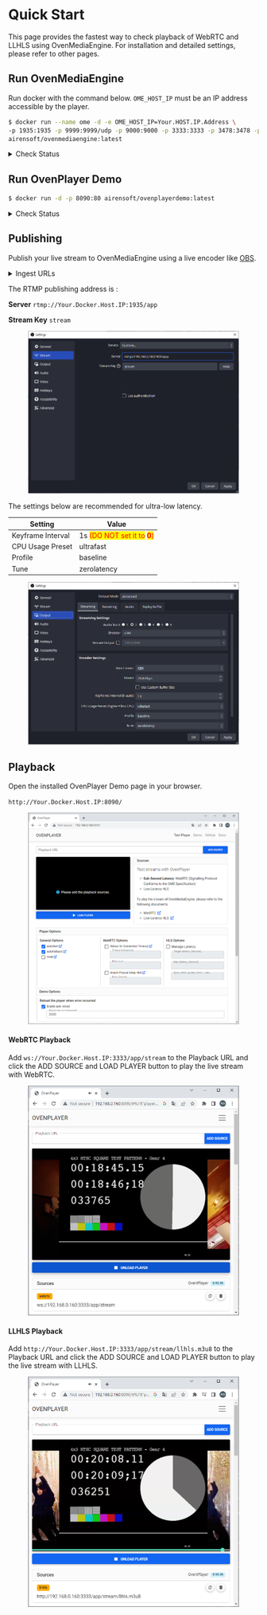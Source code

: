 # Quick Start

This page provides the fastest way to check playback of WebRTC and LLHLS using OvenMediaEngine. For installation and detailed settings, please refer to other pages.

## Run OvenMediaEngine

Run docker with the command below. `OME_HOST_IP` must be an IP address accessible by the player.

```sh
$ docker run --name ome -d -e OME_HOST_IP=Your.HOST.IP.Address \
-p 1935:1935 -p 9999:9999/udp -p 9000:9000 -p 3333:3333 -p 3478:3478 -p 10000-10009:10000-10009/udp \
airensoft/ovenmediaengine:latest
```

<details>

<summary>Check Status</summary>

You can check the docker container status with the following command:

```bash
$ docker ps -f name=ome
CONTAINER ID   IMAGE                              COMMAND                  CREATED              STATUS              PORTS                                                                                                                                                                                                                                                                                                           NAMES
c9dd9e56d7a0   airensoft/ovenmediaengine:latest   "/opt/ovenmediaengin…"   About a minute ago   Up About a minute   0.0.0.0:1935->1935/tcp, :::1935->1935/tcp, 80/tcp, 0.0.0.0:3333->3333/tcp, :::3333->3333/tcp, 3334/tcp, 8080/tcp, 0.0.0.0:3478->3478/tcp, :::3478->3478/tcp, 4000-4005/udp, 8090/tcp, 0.0.0.0:9000->9000/tcp, :::9000->9000/tcp, 10010/udp, 0.0.0.0:9999-10009->9999-10009/udp, :::9999-10009->9999-10009/udp   ome
```

You can view the log with the command below. This is important because you can check the version of OvenMediaEngine that is running.

```
$ docker logs ome -f
[2023-03-06 08:01:24.810] I [OvenMediaEngine:1] Config | config_manager.cpp:239  | Trying to set logfile in directory... (/var/log/ovenmediaengine)
[2023-03-06 08:01:24.810] I [OvenMediaEngine:1] Config | config_manager.cpp:261  | Trying to load configurations... (origin_conf/Server.xml)
[2023-03-06 08:01:24.816] I [OvenMediaEngine:1] OvenMediaEngine | banner.cpp:23   | OvenMediaEngine v0.15.1 () is started on [ab3995acafd4] (Linux x86_64 - 5.13.0-44-generic, #49~20.04.1-Ubuntu SMP Wed May 18 18:44:28 UTC 2022)
...
```

</details>

## Run OvenPlayer Demo&#x20;

```bash
$ docker run -d -p 8090:80 airensoft/ovenplayerdemo:latest
```

<details>

<summary>Check Status</summary>

You can access the OvenPlayerDemo docker container with a browser as shown below.

http://Your.Docker.Host.IP:8090/

<img src="../.gitbook/assets/image (2) (2) (1).png" alt="" data-size="original">

</details>

## Publishing

Publish your live stream to OvenMediaEngine using a live encoder like [OBS](https://obsproject.com/).&#x20;

<details>

<summary>Ingest URLs</summary>

**RTMP** - rtmp://Your.Docker.Host.IP:1935/app/stream

**SRT** - srt://Your.Docker.Host.IP:9999?streamid=srt%3A%2F%2FYour.Docker.Host.IP%3A9999%2Fapp%2Fstream

**WHIP** - ws://Your.Docker.Host.IP:3333/app/stream?direction=whip

</details>

The RTMP publishing address is :&#x20;

**Server** `rtmp://Your.Docker.Host.IP:1935/app`

**Stream Key** `stream`

<figure><img src="../.gitbook/assets/image (22).png" alt=""><figcaption></figcaption></figure>

The settings below are recommended for ultra-low latency.&#x20;

| Setting           | Value                                                                                                                                                       |
| ----------------- | ----------------------------------------------------------------------------------------------------------------------------------------------------------- |
| Keyframe Interval | 1s <mark style="color:red;">(DO NOT set it to</mark> <mark style="color:red;"></mark><mark style="color:red;">**0**</mark><mark style="color:red;">)</mark> |
| CPU Usage Preset  | ultrafast                                                                                                                                                   |
| Profile           | baseline                                                                                                                                                    |
| Tune              | zerolatency                                                                                                                                                 |

<figure><img src="../.gitbook/assets/image (4) (2).png" alt=""><figcaption></figcaption></figure>

## Playback

Open the installed OvenPlayer Demo page in your browser.&#x20;

`http://Your.Docker.Host.IP:8090/`

<figure><img src="../.gitbook/assets/image (2) (2) (1).png" alt=""><figcaption></figcaption></figure>

#### WebRTC Playback

Add `ws://Your.Docker.Host.IP:3333/app/stream` to the Playback URL and click the ADD SOURCE and LOAD PLAYER button to play the live stream with WebRTC.

<figure><img src="../.gitbook/assets/image (8).png" alt=""><figcaption></figcaption></figure>

#### LLHLS Playback

Add `http://Your.Docker.Host.IP:3333/app/stream/llhls.m3u8` to the Playback URL and click the ADD SOURCE and LOAD PLAYER button to play the live stream with LLHLS.

<figure><img src="../.gitbook/assets/image (1) (1).png" alt=""><figcaption></figcaption></figure>

